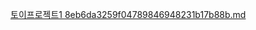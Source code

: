 [토이프로젝트1 8eb6da3259f04789846948231b17b88b.md](https://github.com/dongduu/Y_FE_Toy1/files/12547480/1.8eb6da3259f04789846948231b17b88b.md)
